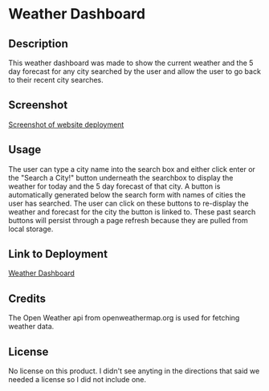 # Weather Dashboard

## Description

This weather dashboard was made to show the current weather and the 5 day forecast for any city searched by the user and allow the user to go back to their recent city searches.

## Screenshot

[Screenshot of website deployment](./assets/imgs/weather_deployment.%20.png)

## Usage

The user can type a city name into the search box and either click enter or the "Search a City!" button underneath the searchbox to display the weather for today and the 5 day forecast of that city. A button is automatically generated below the search form with names of cities the user has searched. The user can click on these buttons to re-display the weather and forecast for the city the button is linked to. These past search buttons will persist through a page refresh because they are pulled from local storage.

## Link to Deployment

[Weather Dashboard](https://twray95.github.io/WeatherApiChallenge/)

## Credits

The Open Weather api from openweathermap.org is used for fetching weather data.

## License

No license on this product. I didn't see anyting in the directions that said we needed a license so I did not include one.
